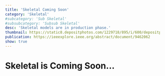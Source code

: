 ```yaml
---
title: 'Skeletal Coming Soon'
category: 'Skeletal'
#subcategory: 'Sub Skeletal'
#subsubcategory: 'Subsub Skeletal'
desc: 'Skeletal models are in production phase.'
thumbnail: https://static8.depositphotos.com/1229718/895/i/600/depositphotos_8957466-stock-photo-human-painful-joints.jpg
publication: https://ieeexplore.ieee.org/abstract/document/9462062
show: true
---
```


# Skeletal is Coming Soon...
